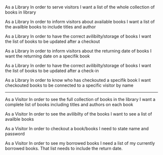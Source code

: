 As a Library
In order to serve visitors
I want a list of the whole collection of books in library

As a Library
In order to inform visitors about available books
I want a list of the availble books to include titles and author

As a Library
In order to have the correct avilibilty/storage of books
I want the list of books to be updated after a checkout

As a Library
In order to inform visitors about the returning date of books
I want the returning date on a specifik book

As a Library
In order to have the correct avilibilty/storage of books
I want the list of books to be updated after a check-in

As a Library
In order to know who has checkouted a specifik book
I want checkouted books to be connected to a specific visitor by name


_________________________________________________________________________________


As a Visitor
In order to see the full collection of books in the library
I want a complete list of books including titles and authors on each book

As a Visitor
In order to see the avilibilty of the books
I want to see a list of availble books

As a Visitor
In order to checkout a book/books
I need to state name and password

As a Visitor
In order to see my borrowed books
I need a list of my currently borrowed books. That list needs to include the return date.





